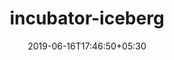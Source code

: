 ---
title: "incubator-iceberg"
date: 2019-06-16T17:46:50+05:30
type: "organisations"
org_name: "Palantir Technologies"
repo_desc: "Apache Iceberg (Incubating)"
repo_link: https://github.com/palantir/incubator-iceberg


---